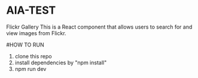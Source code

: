 # AIA-TEST
Flickr Gallery
This is a React component that allows users to search for and view images from Flickr. 

#HOW TO RUN
1. clone this repo
2. install dependencies by "npm install"
3. npm run dev
